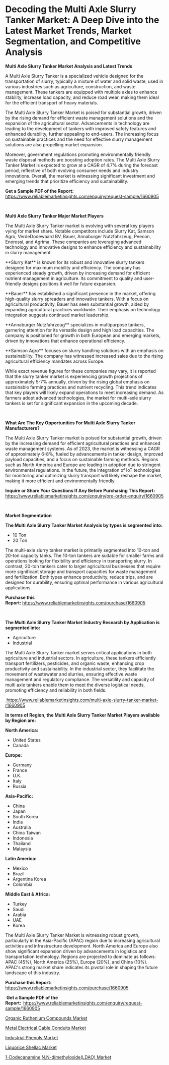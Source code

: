 <p><h1>Decoding the Multi Axle Slurry Tanker Market: A Deep Dive into the Latest Market Trends, Market Segmentation, and Competitive Analysis</h1></p><p><strong>Multi Axle Slurry Tanker Market Analysis and Latest Trends</strong></p>
<p><p>A Multi Axle Slurry Tanker is a specialized vehicle designed for the transportation of slurry, typically a mixture of water and solid waste, used in various industries such as agriculture, construction, and waste management. These tankers are equipped with multiple axles to enhance stability, increase load capacity, and reduce road wear, making them ideal for the efficient transport of heavy materials.</p><p>The Multi Axle Slurry Tanker Market is poised for substantial growth, driven by the rising demand for efficient waste management solutions and the expansion of the agricultural sector. Advancements in technology are leading to the development of tankers with improved safety features and enhanced durability, further appealing to end-users. The increasing focus on sustainable practices and the need for effective slurry management solutions are also propelling market expansion. </p><p>Moreover, government regulations promoting environmentally friendly waste disposal methods are boosting adoption rates. The Multi Axle Slurry Tanker Market is expected to grow at a CAGR of 4.7% during the forecast period, reflective of both evolving consumer needs and industry innovations. Overall, the market is witnessing significant investment and emerging trends that prioritize efficiency and sustainability.</p></p>
<p><strong>Get a Sample PDF of the Report:&nbsp;</strong> <a href="https://www.reliablemarketinsights.com/enquiry/request-sample/1660905?utm_campaign=1777&utm_medium=2&utm_source=Github&utm_content=ia&utm_term=30102024&utm_id=multi-axle-slurry-tanker">https://www.reliablemarketinsights.com/enquiry/request-sample/1660905</a></p>
<p>&nbsp;</p>
<p><strong>Multi Axle Slurry Tanker Major Market Players</strong></p>
<p><p>The Multi Axle Slurry Tanker market is evolving with several key players vying for market share. Notable competitors include Slurry Kat, Samson Agro, VerdeDodewaard BV, Bauer, Annaburger Nutzfahrzeug, Peecon, Enorossi, and Agrima. These companies are leveraging advanced technology and innovative designs to enhance efficiency and sustainability in slurry management.</p><p>**Slurry Kat** is known for its robust and innovative slurry tankers designed for maximum mobility and efficiency. The company has experienced steady growth, driven by increasing demand for efficient nutrient management in agriculture. Its commitment to quality and user-friendly designs positions it well for future expansion.</p><p>**Bauer** has established a significant presence in the market, offering high-quality slurry spreaders and innovative tankers. With a focus on agricultural productivity, Bauer has seen substantial growth, aided by expanding agricultural practices worldwide. Their emphasis on technology integration suggests continued market leadership.</p><p>**Annaburger Nutzfahrzeug** specializes in multipurpose tankers, garnering attention for its versatile design and high load capacities. The company is positioned for growth in both European and emerging markets, driven by innovations that enhance operational efficiency.</p><p>**Samson Agro** focuses on slurry handling solutions with an emphasis on sustainability. The company has witnessed increased sales due to the rising agricultural efficiency mandates across Europe.</p><p>While exact revenue figures for these companies may vary, it is reported that the slurry tanker market is experiencing growth projections of approximately 5-7% annually, driven by the rising global emphasis on sustainable farming practices and nutrient recycling. This trend indicates that key players will likely expand operations to meet increasing demand. As farmers adopt advanced technologies, the market for multi-axle slurry tankers is set for significant expansion in the upcoming decade.</p></p>
<p>&nbsp;</p>
<p><strong>What Are The Key Opportunities For Multi Axle Slurry Tanker Manufacturers?</strong></p>
<p><p>The Multi Axle Slurry Tanker market is poised for substantial growth, driven by the increasing demand for efficient agricultural practices and enhanced waste management systems. As of 2023, the market is witnessing a CAGR of approximately 6-8%, fueled by advancements in tanker design, improved payload capacities, and a focus on sustainable farming methods. Regions such as North America and Europe are leading in adoption due to stringent environmental regulations. In the future, the integration of IoT technologies for monitoring and optimizing slurry transport will likely reshape the market, making it more efficient and environmentally friendly.</p></p>
<p><strong>Inquire or Share Your Questions If Any Before Purchasing This Report:</strong> <a href="https://www.reliablemarketinsights.com/enquiry/pre-order-enquiry/1660905?utm_campaign=1777&utm_medium=2&utm_source=Github&utm_content=ia&utm_term=30102024&utm_id=multi-axle-slurry-tanker">https://www.reliablemarketinsights.com/enquiry/pre-order-enquiry/1660905</a></p>
<p>&nbsp;</p>
<p><strong>Market Segmentation</strong></p>
<p><strong>The Multi Axle Slurry Tanker Market Analysis by types is segmented into:</strong></p>
<p><ul><li>10 Ton</li><li>20 Ton</li></ul></p>
<p><p>The multi-axle slurry tanker market is primarily segmented into 10-ton and 20-ton capacity tanks. The 10-ton tankers are suitable for smaller farms and operations looking for flexibility and efficiency in transporting slurry. In contrast, 20-ton tankers cater to larger agricultural businesses that require more significant storage and transport capacities for waste management and fertilization. Both types enhance productivity, reduce trips, and are designed for durability, ensuring optimal performance in various agricultural applications.</p></p>
<p><strong>Purchase this Report:&nbsp;</strong><a href="https://www.reliablemarketinsights.com/purchase/1660905?utm_campaign=1777&utm_medium=2&utm_source=Github&utm_content=ia&utm_term=30102024&utm_id=multi-axle-slurry-tanker">https://www.reliablemarketinsights.com/purchase/1660905</a></p>
<p>&nbsp;</p>
<p><strong>The Multi Axle Slurry Tanker Market Industry Research by Application is segmented into:</strong></p>
<p><ul><li>Agriculture</li><li>Industrial</li></ul></p>
<p><p>The Multi Axle Slurry Tanker market serves critical applications in both agriculture and industrial sectors. In agriculture, these tankers efficiently transport fertilizers, pesticides, and organic waste, enhancing crop productivity and sustainability. In the industrial sector, they facilitate the movement of wastewater and slurries, ensuring effective waste management and regulatory compliance. The versatility and capacity of multi axle tankers enable them to meet the diverse logistical needs, promoting efficiency and reliability in both fields.</p></p>
<p><a href="https://www.reliablemarketinsights.com/multi-axle-slurry-tanker-market-r1660905?utm_campaign=1777&utm_medium=2&utm_source=Github&utm_content=ia&utm_term=30102024&utm_id=multi-axle-slurry-tanker">&nbsp;https://www.reliablemarketinsights.com/multi-axle-slurry-tanker-market-r1660905</a></p>
<p><strong>In terms of Region, the Multi Axle Slurry Tanker Market Players available by Region are:</strong></p>
<p>
    <p> <strong> North America: </strong>
        <ul>
            <li>United States</li>
            <li>Canada</li>
        </ul>
        </p> 
    <p> <strong> Europe: </strong>
        <ul>
            <li>Germany</li>
            <li>France</li>
            <li>U.K.</li>
            <li>Italy</li>
            <li>Russia</li>
        </ul>
        </p> 
    <p> <strong> Asia-Pacific: </strong>
        <ul>
            <li>China</li>
            <li>Japan</li>
            <li>South Korea</li>
            <li>India</li>
            <li>Australia</li>
            <li>China Taiwan</li>
            <li>Indonesia</li>
            <li>Thailand</li>
            <li>Malaysia</li>
        </ul>
        </p> 
    <p> <strong> Latin America: </strong>
        <ul>
            <li>Mexico</li>
            <li>Brazil</li>
            <li>Argentina Korea</li>
            <li>Colombia</li>
        </ul>
        </p> 
    <p> <strong> Middle East & Africa: </strong>
        <ul>
            <li>Turkey</li>
            <li>Saudi</li>
            <li>Arabia</li>
            <li>UAE</li>
            <li>Korea</li>
        </ul>
    </p>
    </p>
<p><p>The Multi Axle Slurry Tanker Market is witnessing robust growth, particularly in the Asia-Pacific (APAC) region due to increasing agricultural activities and infrastructure development. North America and Europe also show significant expansion driven by advancements in logistics and transportation technology. Regions are projected to dominate as follows: APAC (45%), North America (25%), Europe (20%), and China (10%). APAC's strong market share indicates its pivotal role in shaping the future landscape of this industry.</p></p>
<p><strong>Purchase this Report: </strong><a href="https://www.reliablemarketinsights.com/purchase/1660905?utm_campaign=1777&utm_medium=2&utm_source=Github&utm_content=ia&utm_term=30102024&utm_id=multi-axle-slurry-tanker">https://www.reliablemarketinsights.com/purchase/1660905</a></p>
<p>&nbsp;<strong>Get a Sample PDF of the Report:&nbsp;&nbsp;</strong><a href="https://www.reliablemarketinsights.com/enquiry/request-sample/1660905?utm_campaign=1777&utm_medium=2&utm_source=Github&utm_content=ia&utm_term=30102024&utm_id=multi-axle-slurry-tanker">https://www.reliablemarketinsights.com/enquiry/request-sample/1660905</a></p>
<p><strong></strong></p>
<p><p><a href="https://www.linkedin.com/pulse/organic-ruthenium-compounds-market-global-insights-sales-zlwwf?utm_campaign=1777&utm_medium=2&utm_source=Github&utm_content=ia&utm_term=30102024&utm_id=multi-axle-slurry-tanker">Organic Ruthenium Compounds Market</a></p><p><a href="https://github.com/FahadAhmed223/Market-Research-Report-List-1/blob/main/metal-electrical-cable-conduits-market.md?utm_campaign=1777&utm_medium=2&utm_source=Github&utm_content=ia&utm_term=30102024&utm_id=multi-axle-slurry-tanker">Metal Electrical Cable Conduits Market</a></p><p><a href="https://www.linkedin.com/pulse/industrial-phenols-market-evolution-regional-adaptations-m9prf?utm_campaign=1777&utm_medium=2&utm_source=Github&utm_content=ia&utm_term=30102024&utm_id=multi-axle-slurry-tanker">Industrial Phenols Market</a></p><p><a href="https://www.linkedin.com/pulse/liquorice-shellac-market-forecast-global-trends-analysis-ruipf?utm_campaign=1777&utm_medium=2&utm_source=Github&utm_content=ia&utm_term=30102024&utm_id=multi-axle-slurry-tanker">Liquorice Shellac Market</a></p><p><a href="https://www.linkedin.com/pulse/1-dodecanaminenn-dimethyloxideldao-market-global-insights-qq1rf?utm_campaign=1777&utm_medium=2&utm_source=Github&utm_content=ia&utm_term=30102024&utm_id=multi-axle-slurry-tanker">1-Dodecanamine,N,N-dimethyloxide(LDAO) Market</a></p></p>